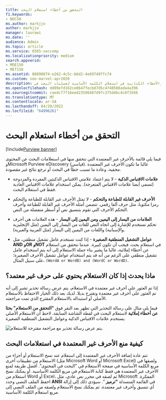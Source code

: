 ```yaml
---
title: التحقق من أخطاء استعلام البحث
f1.keywords:
- NOCSH
ms.author: markjjo
author: markjjo
manager: laurawi
ms.date: ''
audience: Admin
ms.topic: article
ms.service: O365-seccomp
ms.localizationpriority: medium
search.appverid:
- MOE150
- MET150
ms.assetid: 88898874-e262-4c5c-b6d2-4e697497fc74
ms.custom: seo-marvel-apr2020
description: تعرف على كيفية اكتشاف الأخطاء والأخطاء الكتابية في استعلام الكلمة الأساسية لعمليات البحث في eDiscovery قبل تشغيل البحث.
ms.openlocfilehash: dd09efd162ce8647fecbd7d5c4740588ada4a396
ms.sourcegitcommit: caedcf7f16eed23596487d97c375d4bc4c8f3566
ms.translationtype: MT
ms.contentlocale: ar-SA
ms.lasthandoff: 04/20/2022
ms.locfileid: "64996261"
---
```

# <a name="check-your-search-query-for-errors"></a>التحقق من أخطاء استعلام البحث

[!include[Purview banner](../includes/purview-rebrand-banner.md)]
  
فيما يلي قائمة بالأحرف غير المعتمدة التي نتحقق منها في استعلامات البحث عن المحتوى وMicrosoft Purview eDiscovery (قياسي). غالبا ما تكون الأحرف غير المعتمدة مخفية، وعادة ما تسبب خطأ في البحث أو ترجع نتائج غير مقصودة.
  
- **علامات الاقتباس الذكية** - لا يتم اعتماد علامتي الاقتباس الذكيتين المفردة والمزدوجة (تسمى أيضا علامات الاقتباس المتعرجة). يمكن استخدام علامات الاقتباس العادية فقط في استعلام البحث. 

- **الأحرف غير القابلة للطباعة والتحكم** - لا تمثل الأحرف غير القابلة للطباعة والتحكم رمزا مكتوبا، مثل حرف ألفا رقمي. تتضمن أمثلة الأحرف غير القابلة للطباعة وأحرف التحكم الأحرف التي تقوم بتنسيق نص أو أسطر منفصلة من النص. 

- **العلامات من اليسار إلى اليمين ومن اليمين إلى اليسار** - هذه العلامات هي أحرف تحكم تستخدم للإشارة إلى اتجاه النص للغات من اليسار إلى اليمين (مثل الإنجليزية والإسبانية) واللغات من اليمين إلى اليسار (مثل العربية والعبرية).

- **عوامل التشغيل المنطقية الصغيرة** - إذا كنت تستخدم عامل تشغيل منطقي، مثل **AND** **وOR** **وNOT** في استعلام بحث، فيجب أن تكون كبيرة. عندما نتحقق من استعلام عن أخطاء إملائية، غالبا ما يشير بناء جملة الاستعلام إلى أنه يتم استخدام عامل تشغيل منطقي على الرغم من أنه قد يتم استخدام عوامل تشغيل الأحرف الصغيرة؛ على سبيل المثال،  `(WordA or WordB) and (WordC or WordD)`.

## <a name="what-happens-if-a-query-has-an-unsupported-character"></a>ماذا يحدث إذا كان الاستعلام يحتوي على حرف غير معتمد؟

إذا تم العثور على أحرف غير معتمدة في الاستعلام، يتم عرض رسالة تحذير تشير إلى أنه تم العثور على أحرف غير معتمدة وتقترح بديلا. لديك بعد ذلك الخيار الاحتفاظ بالاستعلام الأصلي أو استبداله بالاستعلام المقترح الذي تمت مراجعته.

فيما يلي مثال على رسالة التحذير التي تظهر بعد النقر فوق **"التحقق من الاستعلام" بحثا عن أخطاء إملائية** لاستعلام البحث في لقطة الشاشة السابقة. لاحظ أن الاستعلام الأصلي يستخدم علامات الاقتباس الذكية وعوامل التشغيل المنطقية الصغيرة.
  
![يتم عرض رسالة تحذير مع مراجعة مقترحة للاستعلام.](../media/23214b30-8e52-412c-bd80-63fb1b3ed52d.png)
  
## <a name="how-to-prevent-unsupported-characters-in-your-search-queries"></a>كيفية منع الأحرف غير المعتمدة في استعلامات البحث

تتم عادة إضافة الأحرف غير المعتمدة إلى استعلام عند نسخ الاستعلام أو أجزاء من الاستعلام من تطبيقات أخرى (مثل Microsoft Word أو Microsoft Excel) ولصقها في مربع الكلمة الأساسية في صفحة الاستعلام في "البحث في المحتوى". أفضل طريقة لمنع الأحرف غير المعتمدة هي فقط كتابة الاستعلام في مربع الكلمة الأساسية. أو يمكنك نسخ استعلام من Word أو Excel، ثم لصقه في محرر نص عادي، مثل Microsoft المفكرة. احفظ الملف النصي وحدد **ANSI** في القائمة المنسدلة **"ترميز** ". سيؤدي ذلك إلى إزالة أي تنسيق وأحرف غير معتمدة. ثم يمكنك نسخ الاستعلام ولصقه من الملف النصي إلى مربع استعلام الكلمة الأساسية.
